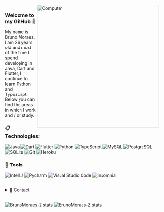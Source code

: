 <img src="https://raw.githubusercontent.com/MicaelliMedeiros/micaellimedeiros/master/image/computer-illustration.png" min-width="400px" max-width="400px" width="400px" align="right" alt="Computer">

### Welcome to my GitHub 🎇
My name is Bruno Moraes, I am 26 years old and most of the time I spend developing in Java, Dart and Flutter, I continue to learn Python and Typescript. Below you can find the areas in which I work and / or study.

### :clipboard: Technologies:

  ![Java](https://img.shields.io/badge/Java-ED8B00?style=for-the-badge&logo=java&logoColor=white)
  ![Dart](https://img.shields.io/badge/Dart-0175C2?style=for-the-badge&logo=dart&logoColor=white)
  ![Flutter](https://img.shields.io/badge/Flutter-02569B?style=for-the-badge&logo=flutter&logoColor=white)
  ![Python](https://img.shields.io/badge/Python-14354C?style=for-the-badge&logo=python&logoColor=white)
  ![TypeScript](https://img.shields.io/badge/TypeScript-007ACC?style=for-the-badge&logo=typescript&logoColor=white)
  ![MySQL](https://img.shields.io/badge/MySQL-00000F?style=for-the-badge&logo=mysql&logoColor=white)
  ![PostgreSQL](https://img.shields.io/badge/PostgreSQL-316192?style=for-the-badge&logo=postgresql&logoColor=white)
  ![SQLite](https://img.shields.io/badge/SQLite-07405E?style=for-the-badge&logo=sqlite&logoColor=white)
  ![Git](https://img.shields.io/badge/-Git-F05032?style=for-the-badge&logo=git&logoColor=white)
  ![Heroku](https://img.shields.io/badge/Heroku-430098?style=for-the-badge&logo=heroku&logoColor=white)

### 🚀 Tools

  ![IntelliJ](https://img.shields.io/badge/IntelliJ-000000?style=for-the-badge&logo=intellij-idea&logoColor=blue)
  ![Pycharm](https://img.shields.io/badge/Pycharm-0D0D0D?style=for-the-badge&logo=pycharm&logoColor=25D985)
  ![Visual Studio Code](https://img.shields.io/badge/VSCode-008B8B?style=for-the-badge&logo=visual-studio-code&logoColor=blue)
  ![Insomnia](https://img.shields.io/badge/Insomnia-430098?style=for-the-badge&logo=insomnia&logoColor=white)

<br/>

<details>
  <summary>💬 Contact</summary>
   <a href="https://www.linkedin.com/in/bruno-moraes-b58bb8181/" target="_blank">
    <img alt="LinkedIn" src="https://img.shields.io/badge/linkedin-%230077B5.svg?&style=for-the-badge&logo=linkedin&logoColor=white" />
   </a>
</details> 
  
<br/>

![BrunoMoraes-Z stats](https://github-readme-stats.vercel.app/api?username=BrunoMoraes-Z&count_private=true&show_icons=true&theme=tokyonight&include_all_commits=true)
![BrunoMoraes-Z stats](https://github-readme-stats.vercel.app/api/top-langs/?username=BrunoMoraes-Z&hide=html&layout=compact&theme=tokyonight)

<!---![Snake animation](https://github.com/BrunoMoraes-Z/BrunoMoraes-Z/blob/output/github-contribution-grid-snake.svg)--->
